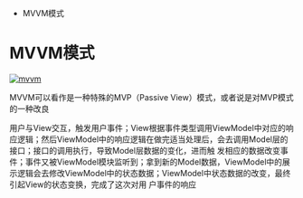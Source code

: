 
* MVVM模式




# MVVM模式

   
  <a href="https://ibb.co/HT8PrXp"><img src="https://i.ibb.co/s9Y1FtJ/mvvm.png" alt="mvvm" border="0"></a>
  
  MVVM可以看作是一种特殊的MVP（Passive View）模式，或者说是对MVP模式的一种改良
  
  用户与View交互，触发用户事件；View根据事件类型调用ViewModel中对应的响应逻辑；然后ViewModel中的响应逻辑在做完适当处理后，会去调用Model层的接口；接口的调用执行，导致Model层数据的变化，进而触
  发相应的数据改变事件；事件又被ViewModel模块监听到；拿到新的Model数据，ViewModel中的展示逻辑会去修改ViewModel中的状态数据；ViewModel中状态数据的改变，最终引起View的状态变换，完成了这次对用
  户事件的响应
